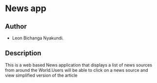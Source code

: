 # News app

## Author

* Leon Bichanga Nyakundi.

## Description

This is a web based News application that displays a list of news sources from around the World.Users will be able to click on a news source and view simplified version of the article
